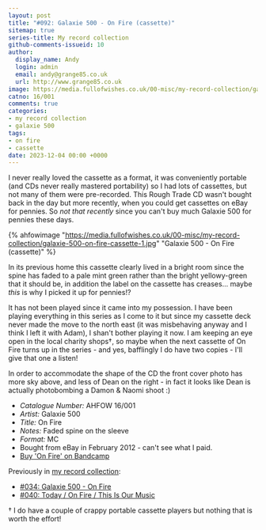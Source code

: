 ```yaml
---
layout: post
title: "#092: Galaxie 500 - On Fire (cassette)"
sitemap: true
series-title: My record collection
github-comments-issueid: 10
author:
  display_name: Andy
  login: admin
  email: andy@grange85.co.uk
  url: http://www.grange85.co.uk
image: https://media.fullofwishes.co.uk/00-misc/my-record-collection/galaxie-500-on-fire-cassette-1.jpg
catno: 16/001
comments: true
categories:
- my record collection
- galaxie 500
tags:
- on fire
- cassette
date: 2023-12-04 00:00 +0000
---
```

I never really loved the cassette as a format, it was conveniently portable (and CDs never really mastered portability) so I had lots of cassettes, but not many of them were pre-recorded. This Rough Trade CD wasn't bought back in the day but more recently, when you could get cassettes on eBay for pennies. So _not that recently_ since you can't buy much  Galaxie 500 for pennies these days.

{% ahfowimage "https://media.fullofwishes.co.uk/00-misc/my-record-collection/galaxie-500-on-fire-cassette-1.jpg" "Galaxie 500 - On Fire (cassette)" %}

In its previous home this cassette clearly lived in a bright room since the spine has faded to a pale mint green rather than the bright yellowy-green that it should be, in addition the label on the cassette has creases... maybe _this_ is why I picked it up for pennies!? 

<!--more-->

It has not been played since it came into my possession. I have been playing everything in this series as I come to it but since my cassette deck never made the move to the north east (it was misbehaving anyway and I think I left it with Adam), I shan't bother playing it now. I am keeping an eye open in the local charity shops&dagger;, so maybe when the next cassette of On Fire turns up in the series - and yes, bafflingly I do have two copies - I'll give that one a listen!

In order to accommodate the shape of the CD the front cover photo has more sky above, and less of Dean on the right - in fact it looks like Dean is actually photobombing a Damon & Naomi shoot :)

 - *Catalogue Number:* AHFOW 16/001
 - *Artist:* Galaxie 500
 - *Title:* On Fire
 - *Notes:* Faded spine on the sleeve
 - *Format:* MC
 - Bought from eBay in February 2012 - can't see what I paid.
 - [Buy 'On Fire' on Bandcamp](https://galaxie500.bandcamp.com/album/on-fire)

Previously in [my record collection](/category/my-record-collection):
 - [#034: Galaxie 500 - On Fire](/2023/05/15/my-record-collection-034-galaxie-500-on-fire/)
 - [#040: Today / On Fire / This Is Our Music](/2023/06/05/my-record-collection-040-today-on-fire-this-is-our-music/)

 &dagger; I do have a couple of crappy portable cassette players but nothing that is worth the effort!
